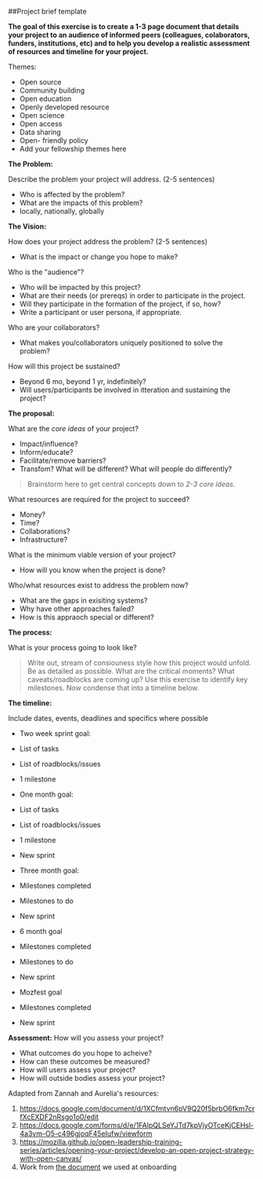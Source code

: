 ##Project brief template

**The goal of this exercise is to create a 1-3 page document that details your project to an audience of informed peers (colleagues, colaborators, funders, institutions, etc) and to help you develop a realistic assessment of resources and timeline for your project.** 

Themes:

- Open source
- Community building
- Open education
- Openly developed resource
- Open science
- Open access
- Data sharing
- Open- friendly policy
- Add your fellowship themes here

**The Problem:** 

Describe the problem your project will address. (2-5 sentences) 

- Who is affected by the problem?
- What are the impacts of this problem?
 - locally, nationally, globally
    
**The Vision:** 
 
How does your project address the problem? (2-5 sentences)

- What is the impact or change you hope to make?
 
Who is the "audience"? 

- Who will be impacted by this project?
- What are their needs (or prereqs) in order to participate in the project.
- Will they participate in the formation of the project, if so, how?
- Write a participant or user persona, if appropriate.
 
 
Who are your collaborators? 

- What makes you/collaborators uniquely positioned to solve the problem?


How will this project be sustained? 

- Beyond 6 mo, beyond 1 yr, indefinitely?
- Will users/participants be involved in itteration and sustaining the project?
 
 
**The proposal:** 
 
What are the *core ideas* of your project?

- Impact/influence? 
- Inform/educate? 
- Facilitate/remove barriers? 
- Transfom? What will be different? What will people do differently?
> Brainstorm here to get central concepts down to *2-3 core ideas*. 
  
  
What resources are required for the project to succeed?

- Money? 
- Time?
- Collaborations? 
- Infrastructure?
 
 
What is the minimum viable version of your project?

- How will you know when the project is done?
 
 
Who/what resources exist to address the problem now?

- What are the gaps in exisiting systems? 
- Why have other approaches failed?
- How is this appraoch special or different?
 
**The process:** 

What is your process going to look like? 
 > Write out, stream of consiouness style how this project would unfold. Be as detailed as possible. What are the critical moments? What caveats/roadblocks are coming up? Use this exercise to identify key milestones. Now condense that into a timeline below. 
 
**The timeline:** 

Include dates, events, deadlines and specifics where possible

- Two week sprint goal:
 - List of tasks
 - List of roadblocks/issues
 - 1 milestone
    
- One month goal: 
 - List of tasks
 - List of roadblocks/issues
 - 1 milestone
 - New sprint
    
- Three month goal:
 - Milestones completed
 - Milestones to do
 - New sprint
    
- 6 month goal
 - Milestones completed
 - Milestones to do
 - New sprint
    
- Mozfest goal
 - Milestones completed
 - New sprint
 
**Assessment:** 
How will you assess your project?

- What outcomes do you hope to acheive?
 - How can these outcomes be measured?
- How will users assess your project?
- How will outside bodies assess your project?

  
Adapted from Zannah and Aurelia's resources: 
1. https://docs.google.com/document/d/1XCfmtvn6pV9Q20f5brbO6fkm7crfXcEXDF2nRsgo1o0/edit
2. https://docs.google.com/forms/d/e/1FAIpQLSeYJTd7kpVjyOTceKjCEHsl-4a3vm-O5-c496gjoqF45eIufw/viewform
3. https://mozilla.github.io/open-leadership-training-series/articles/opening-your-project/develop-an-open-project-strategy-with-open-canvas/
4. Work from [the document](https://gist.github.com/auremoser/9461e9ea62c5b3d7b87794158db4342c) we used at onboarding 
